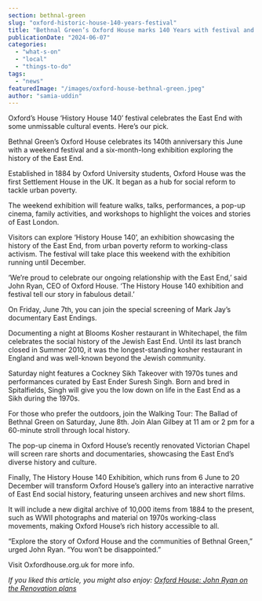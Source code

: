 ```yaml
---
section: bethnal-green
slug: "oxford-historic-house-140-years-festival"
title: "Bethnal Green’s Oxford House marks 140 Years with festival and exhibition"
publicationDate: "2024-06-07"
categories: 
  - "what-s-on"
  - "local"
  - "things-to-do"
tags: 
  - "news"
featuredImage: "/images/oxford-house-bethnal-green.jpeg"
author: "samia-uddin"
---
```


Oxford’s House ‘History House 140’ festival celebrates the East End with some unmissable cultural events. Here’s our pick.

Bethnal Green’s Oxford House celebrates its 140th anniversary this June with a weekend festival and a six-month-long exhibition exploring the history of the East End.

Established in 1884 by Oxford University students, Oxford House was the first Settlement House in the UK. It began as a hub for social reform to tackle urban poverty.

The weekend exhibition will feature walks, talks, performances, a pop-up cinema, family activities, and workshops to highlight the voices and stories of East London.

Visitors can explore ‘History House 140’, an exhibition showcasing the history of the East End, from urban poverty reform to working-class activism. The festival will take place this weekend with the exhibition running until December. 

‘We’re proud to celebrate our ongoing relationship with the East End,’ said John Ryan, CEO of Oxford House. ‘The History House 140 exhibition and festival tell our story in fabulous detail.’

On Friday, June 7th, you can join the special screening of Mark Jay’s documentary East Endings. 

Documenting a night at Blooms Kosher restaurant in Whitechapel, the film celebrates the social history of the Jewish East End. Until its last branch closed in Summer 2010, it was the longest-standing kosher restaurant in England and was well-known beyond the Jewish community.

Saturday night features a Cockney Sikh Takeover with 1970s tunes and performances curated by East Ender Suresh Singh. Born and bred in Spitalfields, Singh will give you the low down on life in the East End as a Sikh during the 1970s.

For those who prefer the outdoors, join the Walking Tour: The Ballad of Bethnal Green on Saturday, June 8th. Join Alan Gilbey at 11 am or 2 pm for a 60-minute stroll through local history.

The pop-up cinema in Oxford House’s recently renovated Victorian Chapel will screen rare shorts and documentaries, showcasing the East End’s diverse history and culture.

Finally, The History House 140 Exhibition, which runs from 6 June to 20 December will transform Oxford House’s gallery into an interactive narrative of East End social history, featuring unseen archives and new short films.

It will include a new digital archive of 10,000 items from 1884 to the present, such as WWII photographs and material on 1970s working-class movements, making Oxford House’s rich history accessible to all. 

“Explore the story of Oxford House and the communities of Bethnal Green,” urged John Ryan. “You won’t be disappointed.”

Visit Oxfordhouse.org.uk for more info.

_If you liked this article, you might also enjoy:_ [_Oxford House: John Ryan on the Renovation plans_](https://bethnalgreenlondon.co.uk/oxford-house-renovation-plans/)
